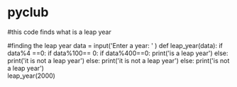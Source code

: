 # pyclub
#this code finds what is a leap year

#finding the leap year
data = input('Enter a year: ' )
def leap_year(data):
   if data%4 ==0:
    if data%100== 0:
      if data%400==0:
        print('is a leap year')
      else:
        print('it is not a leap year')
    else:
      print('it is not a leap year')
   else:
    print('is not a leap year')    
leap_year(2000)  
